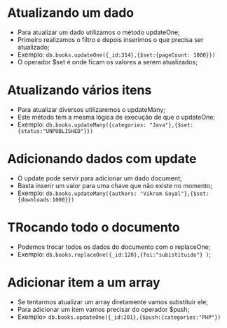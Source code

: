 # Atualizando um dado

* Para atualizar um dado utilizamos o método updateOne;
* Primeiro realizamos o filtro e depois inserimos o que precisa ser atualizado;
* Exemplo: `db.books.updateOne({_id:314},{$set:{pageCount: 1000}})`
* O operador $set é onde ficam os valores a serem atualizados;

# Atualizando vários itens

* Para atualizar diversos utilizaremos o updateMany;
* Este método tem a mesma lógica de execução de que o updateOne;
* Exemplo: `db.books.updateMany({categories: "Java"},{$set: {status:"UNPUBLISHED"}})`

# Adicionando dados com update

* O update pode servir para adicionar um dado document;
* Basta inserir um valor para uma chave que não existe no momento;
* Exemplo: `db.books.updateMany({authors: "Vikram Goyal"},{$set:{downloads:1000}})`

# TRocando todo o documento

* Podemos trocar todos os dados do documento com o replaceOne;
* Exemplo: `db.books.replaceOne({_id:120},{foi:"subistituido"} )`;

# Adicionar item a um array

* Se tentarmos atualizar um array diretamente vamos substituir ele;
* Para adicionar um item vamos precisar do operador $push;
* Exemplo> `db.books.updateOne({_id:201},{$push:{categories:"PHP"})`
